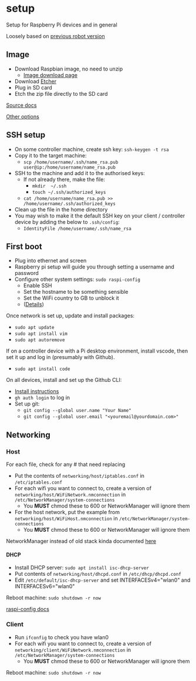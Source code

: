 # setup

Setup for Raspberry Pi devices and in general

Loosely based on [previous robot version](https://github.com/AmoebaThree/RaspberryPiSetup/blob/master/README.md)

## Image

* Download Raspbian image, no need to unzip
  * [Image download page](https://www.raspberrypi.org/downloads/)
* Download [Etcher](https://www.balena.io/etcher/)
* Plug in SD card
* Etch the zip file directly to the SD card

[Source docs](https://www.raspberrypi.org/documentation/installation/installing-images/README.md)

[Other options](https://www.raspberrypi.org/documentation/installation/installing-images/windows.md)

## SSH setup

* On some controller machine, create ssh key: `ssh-keygen -t rsa`
* Copy it to the target machine:
  * `scp /home/username/.ssh/name_rsa.pub user@ip:/home/username/name_rsa.pub`
* SSH to the machine and add it to the authorised keys:
  * If not already there, make the file:
    * `mkdir  ~/.ssh`
    * `touch ~/.ssh/authorized_keys`
  * `cat /home/username/name_rsa.pub >> /home/username/.ssh/authorized_keys`
* Clean up the file in the home directory
* You may wish to make it the default SSH key on your client / controller device by adding the below to `.ssh/config`:
  * `IdentityFile /home/username/.ssh/name_rsa`

## First  boot

* Plug into ethernet and screen
* Raspberry pi setup will guide you through setting a username and password
* Configure other system settings: `sudo raspi-config`
  * Enable SSH
  * Set the hostname to be something sensible
  * Set the WiFi country to GB to unblock it
  * ([Details](http://www.raspberrypi-spy.co.uk/2012/05/enable-secure-shell-ssh-on-your-raspberry-pi/))

Once network is set up, update and install packages:

* `sudo apt update`
* `sudo apt install vim`
* `sudo apt autoremove`

If on a controller device with a Pi desktop environment, install vscode, then set it up and log in  (presumably with Github).

* `sudo apt install code`

On all devices, install and set up the Github CLI:

* [Install instructions](https://github.com/cli/cli/blob/trunk/docs/install_linux.md#debian)
* `gh auth login` to log in
* Set up git:
  * `git config --global user.name "Your Name"`
  * `git config --global user.email "<youremail@yourdomain.com>"`

## Networking

### Host

For each file, check for any # that need replacing

* Put the contents of `networking/host/iptables.conf` in `/etc/iptables.conf`
* For each wifi you want to connect to, create a version of  `networking/host/WiFiNetwork.nmconnection` in `/etc/NetworkManager/system-connections`
  * You **MUST** chmod these to 600 or NetworkManager will ignore them
* For the host network, put  the example from `networking/host/WiFiHost.nmconnection` in `/etc/NetworkManager/system-connections`
  * You **MUST** chmod these to 600 or NetworkManager will ignore them

NetworkManager instead of old stack kinda documented [here](https://raspberrypi.stackexchange.com/a/145594)

#### DHCP

* Install DHCP server: `sudo apt install isc-dhcp-server`
* Put contents of `networking/host/dhcpd.conf` in `/etc/dhcp/dhcpd.conf`
* Edit `/etc/default/isc-dhcp-server` and set INTERFACESv4="wlan0" and INTERFACESv6="wlan0"

Reboot machine: `sudo shutdown -r now`

[raspi-config docs](https://www.raspberrypi.org/documentation/configuration/wireless/access-point.md)

### Client

* Run `ifconfig` to check you have wlan0
* For each wifi you want to connect to, create a version of  `networking/client/WiFiNetwork.nmconnection` in `/etc/NetworkManager/system-connections`
  * You **MUST** chmod these to 600 or NetworkManager will ignore them

Reboot machine: `sudo shutdown -r now`
